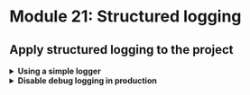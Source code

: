 # Module 21: Structured logging

## Apply structured logging to the project

<details>
<summary><b>Using a simple logger</b></summary><p>

I built a suite of tools to help folks build production-ready serverless applications while I was at DAZN. It's now open source: [dazn-lambda-powertools](https://github.com/getndazn/dazn-lambda-powertools).

One of the tools available is a very simple logger that supports structured logging (amongst other things).

So, first, let's install the logger for our project.

1. At the project root, run the command `npm install --save @dazn/lambda-powertools-logger` to install the logger.

Now we need to change all the places where we're using `console.log`.

2. Open `functions/get-index.js` and add the following to the top of the file

```javascript
const Log = require('@dazn/lambda-powertools-logger')
```

on ln19, replace

```javascript
console.log(`loading restaurants from ${restaurantsApiRoot}...`)
```

with

```javascript
Log.debug('getting restaurants...', { url: restaurantsApiRoot })
```

Notice that the `restaurantsApiRoot` is captured as a separate `url` attribute in the log message. Capturing variables as attributes (instead of baking them into the message) makes them easier to search and filter by.

On ln36, replace

```javascript
console.log(`found ${restaurants.length} restaurants`)
```

with

```javascript
Log.debug('got restaurants', { count: restaurants.length })
```

Again, notice how `count` is captured as a separate attribute.

3. Open `functions/get-restaurants.js` and add the following to the top of the file

```javascript
const Log = require('@dazn/lambda-powertools-logger')
```

On ln11, replace

```javascript
console.log(`fetching ${count} restaurants from ${tableName}...`)
```

with

```javascript
Log.debug('getting restaurants from DynamoDB...', {
  count,
  tableName
})
```

And then on ln21, replace

```javascript
console.log(`found ${resp.Items.length} restaurants`)
```

with

```javascript
Log.debug('found restaurants', {
  count: resp.Items.length
})
```

4. Open `functions/place-order.js` and add the following to the top of the file

```javascript
const Log = require('@dazn/lambda-powertools-logger')
```

On ln12, replace

```javascript
console.log(`placing order ID [${orderId}] to [${restaurantName}]`)
```

with

```javascript
Log.debug('placing order...', { orderId, restaurantName })
```

Similarly, on ln26, replace

```javascript
console.log(`published 'order_placed' event into EventBridge`)
```

with

```javascript
Log.debug(`published event into EventBridge`, {
  eventType: 'order_placed',
  busName
})
```

5. Repeat the same process for `functions/notify-restaurant` and `functions/search-restaurants`, using your best judgement on what information you should log in each case.

6. Run the integration tests

`npm run test`

and see that the functions are now logging in JSON

```
 
 PASS  tests/test_cases/get-index.tests.js
  ● Console

    console.debug
      {"message":"getting restaurants...","url":"https://duiukrbz8l.execute-api.us-east-1.amazonaws.com/dev/restaurants","awsRegion":"us-east-1","level":20,"sLevel":"DEBUG"}

      at Logger.log (node_modules/@dazn/lambda-powertools-logger/index.js:82:30)

    console.debug
      {"message":"got restaurants","count":8,"awsRegion":"us-east-1","level":20,"sLevel":"DEBUG"}

      at Logger.log (node_modules/@dazn/lambda-powertools-logger/index.js:82:30)

 PASS  tests/test_cases/get-restaurants.tests.js
  ● Console

    console.debug
      {"message":"getting restaurants from DynamoDB...","count":"8","tableName":"workshop-yancui-dev-RestaurantsTable-N9HWPJCPE2EW","awsRegion":"us-east-1","level":20,"sLevel":"DEBUG"}

      at Logger.log (node_modules/@dazn/lambda-powertools-logger/index.js:82:30)

    console.debug
      {"message":"found restaurants","count":8,"awsRegion":"us-east-1","level":20,"sLevel":"DEBUG"}

      at Logger.log (node_modules/@dazn/lambda-powertools-logger/index.js:82:30)

 PASS  tests/test_cases/notify-restaurant.tests.js
  ● Console

    console.debug
      {"message":"notified restaurant of order","orderId":"62cdbd2d-325f-5f21-9341-cb22e7da6c27","restaurantName":"Fangtasia","awsRegion":"us-east-1","level":20,"sLevel":"DEBUG"}

      at Logger.log (node_modules/@dazn/lambda-powertools-logger/index.js:82:30)

    console.debug
      {"message":"published event into EventBridge","eventType":"restaurant_notified","busName":"order_events_dev","awsRegion":"us-east-1","level":20,"sLevel":"DEBUG"}

      at Logger.log (node_modules/@dazn/lambda-powertools-logger/index.js:82:30)


ReferenceError: You are trying to `import` a file after the Jest environment has been torn down.

      at Object.userAgent (node_modules/aws-sdk/lib/util.js:34:43)
      at HttpRequest.setUserAgent (node_modules/aws-sdk/lib/http.js:111:78)
      at new HttpRequest (node_modules/aws-sdk/lib/http.js:104:10)
      at new Request (node_modules/aws-sdk/lib/request.js:328:24)
      at features.constructor.makeRequest (node_modules/aws-sdk/lib/service.js:202:19)
 PASS  tests/test_cases/place-order.tests.js
  ● Console

    console.debug
      {"message":"placing order...","orderId":"38fe7f3a-b6bd-5ecd-94c2-afdb119746c1","restaurantName":"Fangtasia","awsRegion":"us-east-1","level":20,"sLevel":"DEBUG"}

      at Logger.log (node_modules/@dazn/lambda-powertools-logger/index.js:82:30)

    console.debug
      {"message":"published event into EventBridge","eventType":"order_placed","busName":"order_events_dev","awsRegion":"us-east-1","level":20,"sLevel":"DEBUG"}

      at Logger.log (node_modules/@dazn/lambda-powertools-logger/index.js:82:30)


ReferenceError: You are trying to `import` a file after the Jest environment has been torn down.

      at Object.userAgent (node_modules/aws-sdk/lib/util.js:34:43)
      at HttpRequest.setUserAgent (node_modules/aws-sdk/lib/http.js:111:78)
      at new HttpRequest (node_modules/aws-sdk/lib/http.js:104:10)
      at new Request (node_modules/aws-sdk/lib/request.js:328:24)
      at features.constructor.makeRequest (node_modules/aws-sdk/lib/service.js:202:19)
 PASS  tests/test_cases/search-restaurants.tests.js
  ● Console

    console.info
      this is a secret

      at Function.module.exports.handler.middy (functions/search-restaurants.js:32:11)

    console.debug
      {"message":"finding restaurants with theme","count":"8","theme":"cartoon","tableName":"workshop-yancui-dev-RestaurantsTable-N9HWPJCPE2EW","awsRegion":"us-east-1","level":20,"sLevel":"DEBUG"}

      at Logger.log (node_modules/@dazn/lambda-powertools-logger/index.js:82:30)

    console.debug
      {"message":"found restaurants","count":4,"awsRegion":"us-east-1","level":20,"sLevel":"DEBUG"}

      at Logger.log (node_modules/@dazn/lambda-powertools-logger/index.js:82:30)

A worker process has failed to exit gracefully and has been force exited. This is likely caused by tests leaking due to improper teardown. Try running with --runInBand --detectOpenHandles to find leaks.

Test Suites: 5 passed, 5 total
Tests:       7 passed, 7 total
Snapshots:   0 total
Time:        5.271 s, estimated 14 s
Ran all test suites.
```

</p></details>

<details>
<summary><b>Disable debug logging in production</b></summary><p>

This logger allows you to control the default log level via the `LOG_LEVEL` environment variable. Let's configure the `LOG_LEVEL` environment such that we'll be logging at `INFO` level in production, but logging at `DEBUG` level everywhere else.

1. Open `serverless.yml`. Under the `custom` section at the top, add `stage` and `logLevel` as below:

```yml
stage: ${opt:stage, self:provider.stage}
logLevel:
  prod: INFO
  default: DEBUG
```

`custom.stage` uses the `${xxx, yyy}` syntax to provide a fall back. In this case, we're saying "if a `stage` variable is provided via the CLI, e.g. `sls deploy --stage staging`, then resolve to `staging`; otherwise, fallback to `provider.stage` in this file (hence the `self` reference"

2. Still in the `serverless.yml`, under `provider.environment` section, add the following

```yml
LOG_LEVEL: ${self:custom.logLevel.${self:custom.stage}, self:custom.logLevel.default}
```

This uses the same `${xxx, yyy}` syntax as before.

After this change, the `provider` section should look like this:

```yml
provider:
  name: aws
  runtime: nodejs12.x
  environment:
    serviceName: ${self:service}
    stage: ${self:provider.stage}
    LOG_LEVEL: ${self:custom.logLevel.${self:custom.stage}, self:custom.logLevel.default}
```

This applies the `LOG_LEVEL` environment variable (used to decide what level the logger should log at) to all the functions in the project (since it's specified under `provider`).

It references the `custom.logLevel` object (with the `self:` syntax), and also references the `custom.stage` value (remember, this can be overriden by CLI options). So when the deployment stage is `prod`, it resolves to `self:custom.logLevel.prod` and `LOG_LEVEL` would be set to `INFO`.

The second argument, `self:custom.logLevel.default` provides the fallback if the first path is not found. If the deployment stage is `dev`, it'll see that `self:custom.logLevel.dev` doesn't exist, and therefore use the fallback `self:custom.logLevel.default` and set `LOG_LEVEL` to `DEBUG` in that case.

This is a nice trick to specify a stage-specific override, but then fall back to some default value otherwise.

3. Throughput the `serverless.yml` we have references to `provider.stage` directly. If we want to deploy to another stage, we'll need to change these references to use `${self:custom.stage}` instead.

Find and replace `${self:provider.stage}` in the `serverless.yml` with `${self:custom.stage}`.

</p></details>
